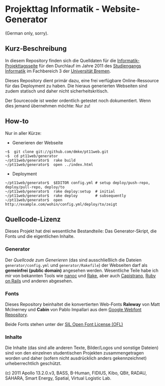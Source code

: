 # Projekttag Informatik - Website-Generator

(German only, sorry).

## Kurz-Beschreibung

In diesem Repository finden sich die Quelldaten für die
[Informatik-Projekttagsseite](http://www.informatik.uni-bremen.de/projekttag)
für den Durchlauf im Jahre 2011 des [Studiengangs Informatik](http://www.informatik.uni-bremen.de)
im Fachbereich 3 der [Universität Bremen](http://www.uni-bremen.de).

Dieses Repository dient primär dazu, eine frei verfügbare Online-Ressource für das Deployment zu
haben. Die hieraus generierten Webseiten sind zudem statisch und daher nicht sicherheitskritisch.

Der Sourcecode ist weder ordentlich getestet noch dokumentiert. Wenn dies jemand übernehmen
möchte: Nur zu!

## How-to

Nur in aller Kürze:

- Generieren der Webseite

```
~$  git clone git://github.com/dmke/pt11web.git
~$  cd pt11web/generator
~/pt11web/generator$  rake build
~/pt11web/generator$  open ../index.html
```

- Deployment

```
~/pt11web/generator$  $EDITOR config.yml # setup deploy/push-repo, deploy/pull-repo, deploy/to
~/pt11web/generator$  rake deploy:setup  # initial
~/pt11web/generator$  rake deploy        # subsequently
~/pt11web/generator$  open http://example.com/wohin/config.yml/deploy/to/zeigt
```

## Quellcode-Lizenz

Dieses Projekt hat drei wesentliche Bestandteile: Das Generator-Skript, die
Fonts und die eigentlichen Inhalte.

### Generator

Der *Quellcode zum Generieren* (das sind ausschließlich die Dateien `generator/config.yml` und
`generator/Rakefile`) der Webseiten darf als **gemeinfrei (public domain)** angesehen werden.
Wesentliche Teile habe ich mir von bekannten Tools wie [nanoc](http://nanoc.stoneship.org/) und
[Rake](http://rake.rubyforge.org), aber auch [Capistrano](https://github.com/capistrano/capistrano),
[Ruby on Rails](http://www.rubyonrails.org) und anderen abgesehen.

### Fonts

Dieses Repository beinhaltet die konvertierten Web-Fonts **Raleway** von Matt McInerney und
**Cabin** von Pablo Impallari aus dem [Google Webfont Repository](http://www.google.com/webfonts).

Beide Fonts stehen unter der [SIL Open Font License
(OFL)](http://scripts.sil.org/cms/scripts/page.php?site_id=nrsi&id=OFL)

### Inhalte

Die Inhalte (das sind alle anderen Texte, Bilder/Logos und sonstige Dateien) sind von den einzelnen
studentischen Projekten zusammengetragen worden und daher (sofern nicht ausdrücklich anders
gekennzeichnet) urheberrechtlich geschützt.

(c) 2011  Apollo 13.2.0.v3, BASS, B-Human, FIDIUS, Kibo, QBit, RADAU, SAHARA, Smart Energy,
          Spatial, Virtual Logistic Lab.
